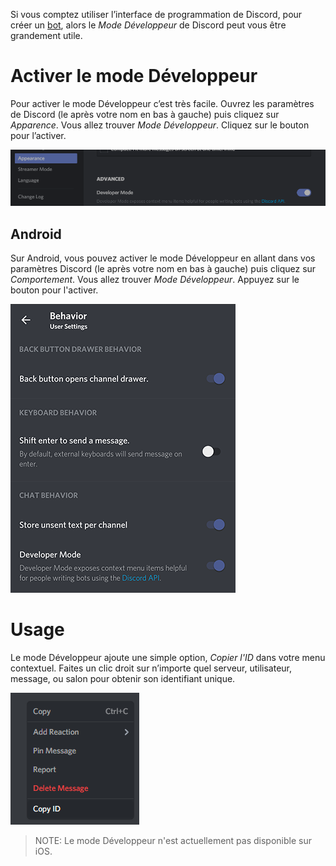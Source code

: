<!-- TITLE: Mode développeur -->
<!-- SUBTITLE: Une documentation approfondie du mode Développeur de Discord. -->

Si vous comptez utiliser l’interface de programmation de Discord, pour créer un [bot](/bots), alors le *Mode Développeur* de Discord peut vous être grandement utile.

# Activer le mode Développeur
Pour activer le mode Développeur c’est très facile. Ouvrez les paramètres de Discord (le <i class="icon-cog"></i> après votre nom en bas à gauche) puis cliquez sur *Apparence*. Vous allez trouver *Mode Développeur*. Cliquez sur le bouton pour l’activer.

![Bouton Mode Développeur](/uploads/developer-mode/devmode-toggle.png "Bouton Mode Développeur")

## Android

Sur Android, vous pouvez activer le mode Développeur en allant dans vos paramètres Discord (le <i class="icon-cog"></i> après votre nom en bas à gauche) puis cliquez sur *Comportement*. Vous allez trouver *Mode Développeur*. Appuyez sur le bouton pour l'activer.

![Bouton Mode Développeur sur Android](/uploads/developer-mode/devmode-toggle-android.png "Bouton Mode Développeur sur Android")
# Usage
Le mode Développeur ajoute une simple option, *Copier l'ID* dans votre menu contextuel. Faites un clic droit sur n’importe quel serveur, utilisateur, message, ou salon pour obtenir son identifiant unique.

![Mode Développeur Clic droit](/uploads/developer-mode/devmode-rightclick.png "Mode Développeur Clic droit")

> NOTE: Le mode Développeur n'est actuellement pas disponible sur iOS.